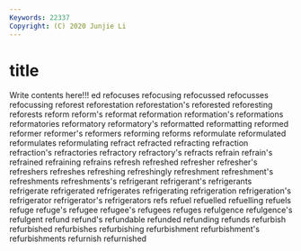 ```yaml
---
Keywords: 22337
Copyright: (C) 2020 Junjie Li
---
```


# title

Write contents here!!!
ed 
refocuses 
refocusing 
refocussed 
refocusses 
refocussing 
reforest 
reforestation
reforestation's 
reforested 
reforesting 
reforests 
reform 
reform's 
reformat 
reformation 
reformation's 
reformations
reformatories 
reformatory 
reformatory's 
reformatted 
reformatting 
reformed 
reformer 
reformer's 
reformers 
reforming
reforms 
reformulate 
reformulated 
reformulates 
reformulating 
refract 
refracted 
refracting 
refraction 
refraction's
refractories 
refractory 
refractory's 
refracts 
refrain 
refrain's 
refrained 
refraining 
refrains 
refresh
refreshed 
refresher 
refresher's 
refreshers 
refreshes 
refreshing 
refreshingly 
refreshment 
refreshment's 
refreshments
refreshments's 
refrigerant 
refrigerant's 
refrigerants 
refrigerate 
refrigerated 
refrigerates 
refrigerating 
refrigeration 
refrigeration's
refrigerator 
refrigerator's 
refrigerators 
refs 
refuel 
refuelled 
refuelling 
refuels 
refuge 
refuge's
refugee 
refugee's 
refugees 
refuges 
refulgence 
refulgence's 
refulgent 
refund 
refund's 
refundable
refunded 
refunding 
refunds 
refurbish 
refurbished 
refurbishes 
refurbishing 
refurbishment 
refurbishment's 
refurbishments
refurnish 
refurnished 
